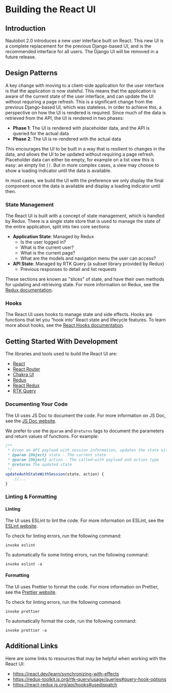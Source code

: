 # Building the React UI

## Introduction

Nautobot 2.0 introduces a new user interface built on React. This new UI is a complete replacement for the previous Django-based UI, and is the recommended interface for all users. The Django UI will be removed in a future release.

## Design Patterns

A key change with moving to a client-side application for the user interface is that the application is now stateful. This means that the application is aware of the current state of the user interface, and can update the UI without requiring a page refresh. This is a significant change from the previous Django-based UI, which was stateless. In order to achieve this, a perspective on how the UI is rendered is required. Since much of the data is retrieved from the API, the UI is rendered in two phases:

- **Phase 1**: The UI is rendered with placeholder data, and the API is queried for the actual data
- **Phase 2**: The UI is re-rendered with the actual data

This encourages the UI to be built in a way that is resilient to changes in the data, and allows the UI to be updated without requiring a page refresh. Placeholder data can either be empty, for example on a list view this is easy: an empty list `[]`. But in more complex cases, a view may choose to show a loading indicator until the data is available.

In most cases, we build the UI with the preference we only display the final component once the data is available and display a loading indicator until then.

### State Management

The React UI is built with a concept of state management, which is handled by Redux. There is a single state store that is used to manage the state of the entire application, split into two core sections:

- **Application State**: Managed by Redux
    - Is the user logged in?
    - What is the current user?
    - What is the current page?
    - What are the models and navigation menu the user can access?
- **API State**: Managed by RTK Query (a subset library provided by Redux)
    - Previous responses to detail and list requests

These sections are known as "slices" of state, and have their own methods for updating and retrieving state. For more information on Redux, see the [Redux documentation](https://redux.js.org/).

### Hooks

The React UI uses hooks to manage state and side effects. Hooks are functions that let you “hook into” React state and lifecycle features. To learn more about hooks, see the [React Hooks documentation](https://react.dev/reference/react).

## Getting Started With Development

The libraries and tools used to build the React UI are:

- [React](https://reactjs.org/)
- [React Router](https://reactrouter.com/)
- [Chakra UI](https://chakra-ui.com/)
- [Redux](https://redux.js.org/)
- [React Redux](https://react-redux.js.org/)
- [RTK Query](https://redux-toolkit.js.org/rtk-query/overview)

### Documenting Your Code

The UI uses JS Doc to document the code. For more information on JS Doc, see the [JS Doc website](https://jsdoc.app/).

We prefer to use the `@param` and `@returns` tags to document the parameters and return values of functions. For example:

```js
/**
 * Given an API payload with session information, updates the state with the session information
 * @param {Object} state - The current state
 * @param {Object} action - The called-with payload and action type
 * @returns The updated state
 */
updateAuthStateWithSession(state, action) {
    //... 
}
```

### Linting & Formatting

#### Linting

The UI uses ESLint to lint the code. For more information on ESLint, see the [ESLint website](https://eslint.org/).

To check for linting errors, run the following command:

```shell
invoke eslint
```

To automatically fix some linting errors, run the following command:

```shell
invoke eslint -a
```

#### Formatting

The UI uses Prettier to format the code. For more information on Prettier, see the [Prettier website](https://prettier.io/).

To check for linting errors, run the following command:

```shell
invoke prettier
```

To automatically format the code, run the following command:

```shell
invoke prettier -a
```

## Additional Links

Here are some links to resources that may be helpful when working with the React UI:

- https://react.dev/learn/synchronizing-with-effects
- https://redux-toolkit.js.org/rtk-query/usage/queries#query-hook-options
- https://react-redux.js.org/api/hooks#usedispatch